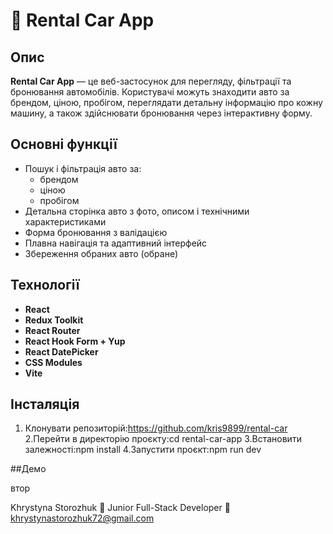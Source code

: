 # 🚗 Rental Car App

## Опис

**Rental Car App** — це веб-застосунок для перегляду, фільтрації та бронювання автомобілів. Користувачі можуть знаходити авто за брендом, ціною, пробігом, переглядати детальну інформацію про кожну машину, а також здійснювати бронювання через інтерактивну форму.

## Основні функції

- Пошук і фільтрація авто за:
  - брендом
  - ціною
  - пробігом
- Детальна сторінка авто з фото, описом і технічними характеристиками
- Форма бронювання з валідацією
- Плавна навігація та адаптивний інтерфейс
- Збереження обраних авто (обране)

## Технології

- **React**
- **Redux Toolkit**
- **React Router**
- **React Hook Form + Yup**
- **React DatePicker**
- **CSS Modules**
- **Vite**

## Інсталяція

1. Клонувати репозиторій:https://github.com/kris9899/rental-car
   2.Перейти в директорію проєкту:cd rental-car-app
   3.Встановити залежності:npm install
   4.Запустити проєкт:npm run dev

##Демо

втор

Khrystyna Storozhuk
💼 Junior Full-Stack Developer
📧 khrystynastorozhuk72@gmail.com
